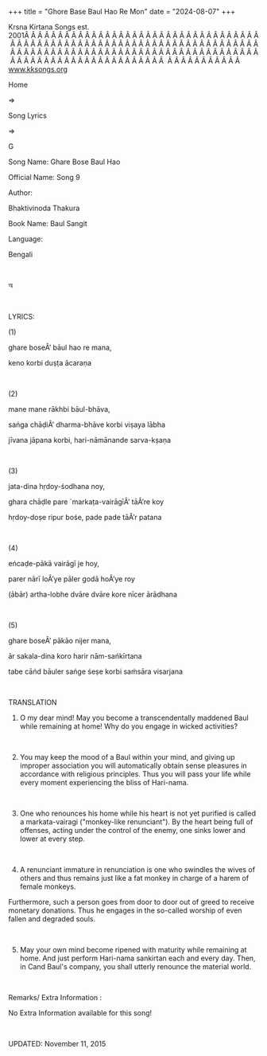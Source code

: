 +++ 
title = "Ghore Base Baul Hao Re Mon"
date = "2024-08-07"
+++

Krsna Kirtana Songs est. 2001Â Â Â Â Â Â Â Â Â Â Â Â Â Â Â Â Â Â Â Â Â Â Â Â Â Â Â Â Â Â Â Â Â Â Â Â Â Â Â Â Â Â Â Â Â Â Â Â Â Â Â Â Â Â Â Â Â Â Â Â Â Â Â Â Â Â Â Â Â Â Â Â Â Â Â Â Â Â Â Â Â Â Â Â Â Â Â Â Â Â Â Â Â Â Â Â Â Â Â Â Â Â Â Â Â Â Â Â Â Â Â Â Â Â Â Â Â Â Â Â Â Â Â Â Â Â Â Â Â Â Â Â  Â Â Â Â Â Â Â Â Â Â Â  
www.kksongs.org








Home
 
⇒
 
Song Lyrics
 
⇒
 
G


Song
Name: Ghare Bose Baul Hao


Official
Name: Song 9


Author:

Bhaktivinoda Thakura


Book
Name: 
Baul
Sangit


Language:

Bengali


 








অ








 


LYRICS:


(1)


ghare boseÂ’
bāul hao re mana,


keno korbi
duṣṭa ācaraṇa


 


(2)


mane mane
rākhbi bāul-bhāva,


sańga
chāḍiÂ’ dharma-bhāve korbi viṣaya lābha


jīvana
jāpana korbi, hari-nāmānande sarva-kṣaṇa


 


(3)


jata-dina
hṛdoy-śodhana noy,


ghara
chāḍle pare `markaṭa-vairāgīÂ’ tāÂ’re koy


hṛdoy-doṣe
ripur bośe, pade pade tāÂ’r patana


 


(4)


eńcaḍe-pākā
vairāgī je hoy,


parer
nārī loÂ’ye pāler godā hoÂ’ye roy


(ābār)
artha-lobhe dvāre dvāre kore nīcer ārādhana


 


(5)


ghare boseÂ’
pākāo nijer mana,


ār
sakala-dina koro harir nām-sańkīrtana


tabe
cāńd bāuler sańge śeṣe korbi saḿsāra
visarjana


 


TRANSLATION


1) O
my dear mind! May you become a transcendentally maddened Baul while remaining
at home! Why do you engage in wicked activities? 


 


2) You
may keep the mood of a Baul within your mind, and giving up improper
association you will automatically obtain sense pleasures in accordance with
religious principles. Thus you will pass your life while every moment
experiencing the bliss of Hari-nama. 


 


3) One
who renounces his home while his heart is not yet purified is called a
markata-vairagi ("monkey-like renunciant"). By the heart being full
of offenses, acting under the control of the enemy, one sinks lower and lower
at every step. 


 


4) A
renunciant immature in renunciation is one who swindles the wives of others and
thus remains just like a fat monkey in charge of a harem of female monkeys. 


Furthermore,
such a person goes from door to door out of greed to receive monetary
donations. Thus he engages in the so-called worship of even fallen and degraded
souls. 


 


5) May
your own mind become ripened with maturity while remaining at home. And just
perform Hari-nama sankirtan each and every day. Then, in Cand Baul's company,
you shall utterly renounce the material world. 


 


Remarks/ Extra Information
: 


No
Extra Information available for this song!


 


UPDATED:
 November 11, 2015